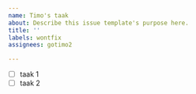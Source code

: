 ```yaml
---
name: Timo's taak
about: Describe this issue template's purpose here.
title: ''
labels: wontfix
assignees: gotimo2

---
```


- [ ] taak 1
 - [ ] taak 2
